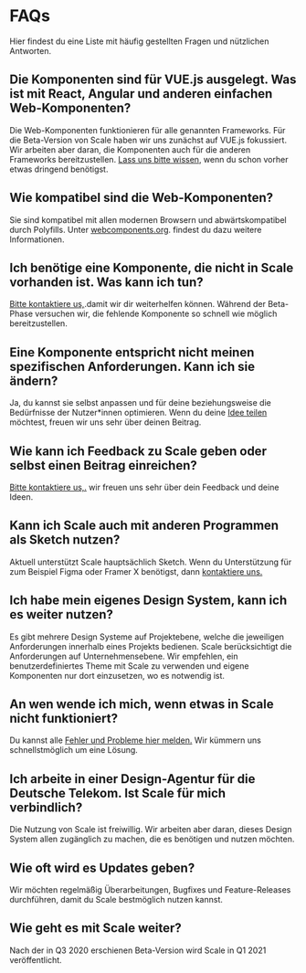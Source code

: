 # FAQs

Hier findest du eine Liste mit häufig gestellten Fragen und nützlichen Antworten. 

## Die Komponenten sind für VUE.js ausgelegt. Was ist mit React, Angular und anderen einfachen Web-Komponenten?

Die Web-Komponenten funktionieren für alle genannten Frameworks. Für die Beta-Version von Scale haben wir uns zunächst auf VUE.js fokussiert. Wir arbeiten aber daran, die Komponenten auch für die anderen Frameworks bereitzustellen. [Lass uns bitte wissen](/story/community-your-feedback--page), wenn du schon vorher etwas dringend benötigst. 

## Wie kompatibel sind die Web-Komponenten?

Sie sind kompatibel mit allen modernen Browsern und abwärtskompatibel durch Polyfills. Unter [webcomponents.org](https://webcomponents.org). findest du dazu weitere Informationen.

## Ich benötige eine Komponente, die nicht in Scale vorhanden ist. Was kann ich tun?

[Bitte kontaktiere us,](/story/community-your-feedback--page).damit wir dir weiterhelfen können. Während der Beta-Phase versuchen wir, die fehlende Komponente so schnell wie möglich bereitzustellen. 

## Eine Komponente entspricht nicht meinen spezifischen Anforderungen. Kann ich sie ändern?

Ja, du kannst sie selbst anpassen und für deine beziehungsweise die Bedürfnisse der Nutzer*innen optimieren. Wenn du deine [Idee teilen](/story/community-contributing-to-scale--page) möchtest, freuen wir uns sehr über deinen Beitrag.

## Wie kann ich Feedback zu Scale geben oder selbst einen Beitrag einreichen?

[Bitte kontaktiere us,.](/story/community-your-feedback--page) wir freuen uns sehr über dein Feedback und deine Ideen.

## Kann ich Scale auch mit anderen Programmen als Sketch nutzen?

Aktuell unterstützt Scale hauptsächlich Sketch. Wenn du Unterstützung für zum Beispiel Figma oder Framer X benötigst, dann [kontaktiere uns.](/story/community-contributing-to-scale--page)

## Ich habe mein eigenes Design System, kann ich es weiter nutzen?

Es gibt mehrere Design Systeme auf Projektebene, welche die jeweiligen Anforderungen innerhalb eines Projekts bedienen. Scale berücksichtigt die Anforderungen auf Unternehmensebene. Wir empfehlen, ein benutzerdefiniertes Theme mit Scale zu verwenden und eigene Komponenten nur dort einzusetzen, wo es notwendig ist.

## An wen wende ich mich, wenn etwas in Scale nicht funktioniert?

Du kannst alle [Fehler und Probleme hier melden.](/story/community-your-feedback--page) Wir kümmern uns schnellstmöglich um eine Lösung.

## Ich arbeite in einer Design-Agentur für die Deutsche Telekom. Ist Scale für mich verbindlich? 

Die Nutzung von Scale ist freiwillig. Wir arbeiten aber daran, dieses Design System allen zugänglich zu machen, die es benötigen und nutzen möchten. 

## Wie oft wird es Updates geben?

Wir möchten regelmäßig Überarbeitungen, Bugfixes und Feature-Releases durchführen, damit du Scale bestmöglich nutzen kannst.

## Wie geht es mit Scale weiter? 

Nach der in Q3 2020 erschienen Beta-Version wird Scale in Q1 2021 veröffentlicht. 
